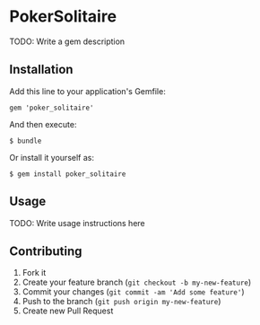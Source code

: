 # PokerSolitaire

TODO: Write a gem description

## Installation

Add this line to your application's Gemfile:

    gem 'poker_solitaire'

And then execute:

    $ bundle

Or install it yourself as:

    $ gem install poker_solitaire

## Usage

TODO: Write usage instructions here

## Contributing

1. Fork it
2. Create your feature branch (`git checkout -b my-new-feature`)
3. Commit your changes (`git commit -am 'Add some feature'`)
4. Push to the branch (`git push origin my-new-feature`)
5. Create new Pull Request
